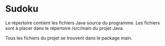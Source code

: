 # Sudoku
Le répertoire contient les fichiers Java source du programme. Les fichiers sont à placer dans le
répertoire /src/main du projet Java.

Tous les fichiers du projet se trouvent dans le package main.
